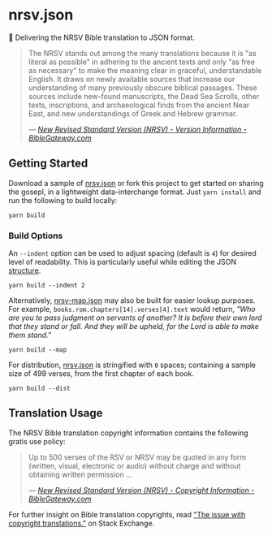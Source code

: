# nrsv.json

📖 Delivering the NRSV Bible translation to JSON format.

>The NRSV stands out among the many translations because it is "as literal as possible" in adhering to the ancient texts and only "as free as necessary" to make the meaning clear in graceful, understandable English. It draws on newly available sources that increase our understanding of many previously obscure biblical passages. These sources include new-found manuscripts, the Dead Sea Scrolls, other texts, inscriptions, and archaeological finds from the ancient Near East, and new understandings of Greek and Hebrew grammar.
>
>_— [New Revised Standard Version (NRSV) - Version Information - BibleGateway.com](https://www.biblegateway.com/versions/New-Revised-Standard-Version-NRSV-Bible/#vinfo)_

## Getting Started

Download a sample of [nrsv.json](dist/nrsv.json) or fork this project to get started on sharing the gosepl, in a lightweight data-interchange format. Just `yarn install` and run the following to build locally:

```
yarn build
```

### Build Options

An `--indent` option can be used to adjust spacing (default is `4`) for desired level of readability. This is particularly useful while editing the JSON [structure](lib/structure.js).

```
yarn build --indent 2
```

Alternatively, [nrsv-map.json](dist/nrsv-map.json) may also be built for easier lookup purposes. For example, `books.rom.chapters[14].verses[4].text` would return, _"Who are you to pass judgment on servants of another? It is before their own lord that they stand or fall. And they will be upheld, for the Lord is able to make them stand."_

```
yarn build --map
```

For distribution, [nrsv.json](dist/nrsv.json) is stringified with `0` spaces; containing a sample size of 499 verses, from the first chapter of each book.

```
yarn build --dist
```

## Translation Usage

The NRSV Bible translation copyright information contains the following gratis use policy:

>Up to 500 verses of the RSV or NRSV may be quoted in any form (written, visual, electronic or audio) without charge and without obtaining written permission ...
>
>_— [New Revised Standard Version (NRSV) - Copyright Information - BibleGateway.com](https://www.biblegateway.com/versions/New-Revised-Standard-Version-NRSV-Bible/#copy)_

For further insight on Bible translation copyrights, read ["The issue with copyright translations."](https://christianity.stackexchange.com/a/16386) on Stack Exchange.
